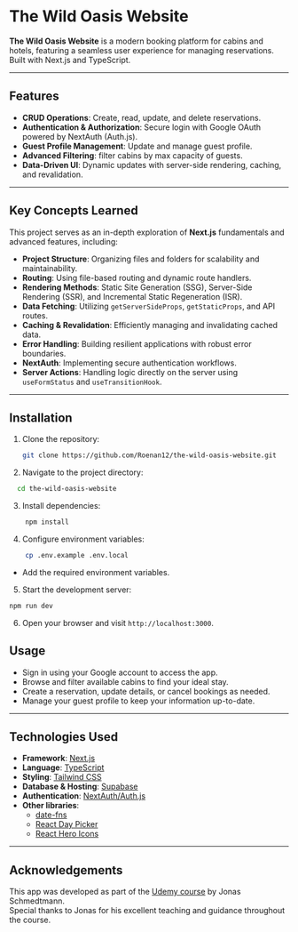 # The Wild Oasis Website

**The Wild Oasis Website** is a modern booking platform for cabins and hotels, featuring a seamless user experience for managing reservations. Built with Next.js and TypeScript.

---

## Features

- **CRUD Operations**: Create, read, update, and delete reservations.
- **Authentication & Authorization**: Secure login with Google OAuth powered by NextAuth (Auth.js).
- **Guest Profile Management**: Update and manage guest profile.
- **Advanced Filtering**: filter cabins by max capacity of guests.
- **Data-Driven UI**: Dynamic updates with server-side rendering, caching, and revalidation.

---

## Key Concepts Learned

This project serves as an in-depth exploration of **Next.js** fundamentals and advanced features, including:

- **Project Structure**: Organizing files and folders for scalability and maintainability.
- **Routing**: Using file-based routing and dynamic route handlers.
- **Rendering Methods**: Static Site Generation (SSG), Server-Side Rendering (SSR), and Incremental Static Regeneration (ISR).
- **Data Fetching**: Utilizing `getServerSideProps`, `getStaticProps`, and API routes.
- **Caching & Revalidation**: Efficiently managing and invalidating cached data.
- **Error Handling**: Building resilient applications with robust error boundaries.
- **NextAuth**: Implementing secure authentication workflows.
- **Server Actions**: Handling logic directly on the server using `useFormStatus` and `useTransitionHook`.

---

## Installation

1. Clone the repository:
   ```bash
   git clone https://github.com/Roenan12/the-wild-oasis-website.git
   ```
2. Navigate to the project directory:

```bash
  cd the-wild-oasis-website
```

3. Install dependencies:

```bash
    npm install
```

4. Configure environment variables:

```bash
    cp .env.example .env.local
```

- Add the required environment variables.

5. Start the development server:

```bash
npm run dev
```

6. Open your browser and visit `http://localhost:3000`.

## Usage

- Sign in using your Google account to access the app.
- Browse and filter available cabins to find your ideal stay.
- Create a reservation, update details, or cancel bookings as needed.
- Manage your guest profile to keep your information up-to-date.

---

## Technologies Used

- **Framework**: [Next.js](https://nextjs.org/)
- **Language**: [TypeScript](https://www.typescriptlang.org/)
- **Styling**: [Tailwind CSS](https://tailwindcss.com/)
- **Database & Hosting**: [Supabase](https://supabase.com/)
- **Authentication**: [NextAuth/Auth.js](https://authjs.dev/)
- **Other libraries**:
  - [date-fns](https://date-fns.org/)
  - [React Day Picker](https://react-day-picker.js.org/)
  - [React Hero Icons](https://heroicons.com/)

---

## Acknowledgements

This app was developed as part of the [Udemy course](https://www.udemy.com/course/the-ultimate-react-course/) by Jonas Schmedtmann.  
Special thanks to Jonas for his excellent teaching and guidance throughout the course.
